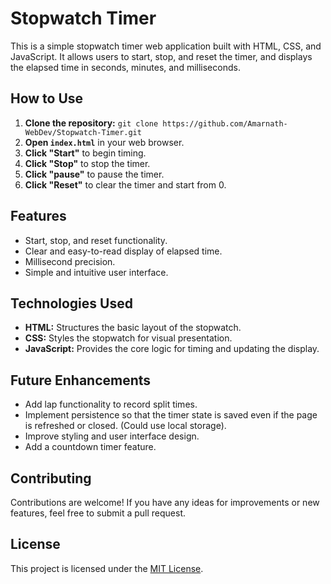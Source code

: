 # Stopwatch Timer

This is a simple stopwatch timer web application built with HTML, CSS, and JavaScript. It allows users to start, stop, and reset the timer, and displays the elapsed time in seconds, minutes, and milliseconds.

## How to Use

1. **Clone the repository:** `git clone https://github.com/Amarnath-WebDev/Stopwatch-Timer.git` 
2. **Open `index.html`** in your web browser.
3. **Click "Start"** to begin timing.
4. **Click "Stop"** to stop the timer.
5. **Click "pause"** to pause the timer.
6. **Click "Reset"** to clear the timer and start from 0.


## Features

* Start, stop, and reset functionality.
* Clear and easy-to-read display of elapsed time.
* Millisecond precision.
* Simple and intuitive user interface.


## Technologies Used

* **HTML:** Structures the basic layout of the stopwatch.
* **CSS:** Styles the stopwatch for visual presentation.
* **JavaScript:** Provides the core logic for timing and updating the display.

## Future Enhancements

* Add lap functionality to record split times.
* Implement persistence so that the timer state is saved even if the page is refreshed or closed.  (Could use local storage).
* Improve styling and user interface design.
* Add a countdown timer feature.


## Contributing

Contributions are welcome! If you have any ideas for improvements or new features, feel free to submit a pull request.

## License

This project is licensed under the [MIT License](LICENSE).
